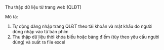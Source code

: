 Thu thập dữ liệu từ trang web (QLĐT)

Mô tả:
1. Tự động đăng nhập trang QLĐT theo tài khoản và mật khẩu do người dùng nhập vào từ bàn phím
2. Thu thập dữ liệu thời khóa biểu hoặc bảng điểm (tùy theo yêu cầu người dùng) và xuất ra file excel
